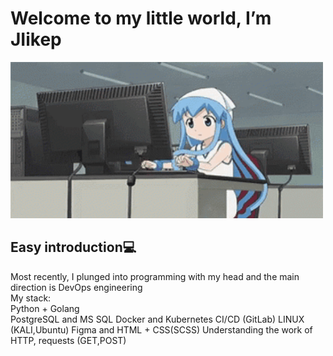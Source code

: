 <h1>Welcome to my little world, I’m JIikep</h1>

<img src="gifs/1st.gif" height="250" width="500"/>

<h2>Easy introduction💻</h2>
Most recently, I plunged into programming with my head and the main direction is DevOps engineering
<div class = "stack">
  <div class = "stack-name">My stack:</div>
    <div>
      Python + Golang<br>
      PostgreSQL and MS SQL
      Docker and Kubernetes
      CI/CD (GitLab)
      LINUX (KALI,Ubuntu)
      Figma and HTML + CSS(SCSS)
      Understanding the work of HTTP, requests (GET,POST)
  </div>
</div>
<!---
JIikep/JIikep is a ✨ special ✨ repository because its `README.md` (this file) appears on your GitHub profile.
You can click the Preview link to take a look at your changes.
--->
